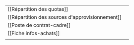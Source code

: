 
|                                                 |     |
| ----------------------------------------------- | --- |
| [[Répartition des quotas]]                      |     |
| [[Répartition des sources d'approvisionnement]] |     |
| [[Poste de contrat-cadre]]                      |     |
| [[Fiche infos-achats]]                          |     |
|                                                 |     |
